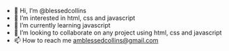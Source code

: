 - 👋 Hi, I’m @blessedcollins
- 👀 I’m interested in html, css and javascript
- 🌱 I’m currently learning javascript
- 💞️ I’m looking to collaborate on any project using html, css and javascript
- 📫 How to reach me amblessedcollins@gmail.com

<!---
blessedcollins/blessedcollins is a ✨ special ✨ repository because its `README.md` (this file) appears on your GitHub profile.
You can click the Preview link to take a look at your changes.
--->
